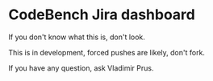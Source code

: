 # CodeBench Jira dashboard

If you don't know what this is, don't look.

This is in development, forced pushes are likely, don't fork.

If you have any question, ask Vladimir Prus.

